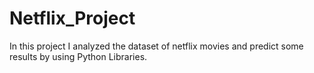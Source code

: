 # Netflix_Project
In this project I analyzed the dataset of netflix movies and predict some results by using Python Libraries.
